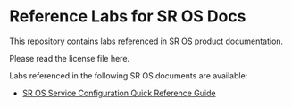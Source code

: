 # Reference Labs for SR OS Docs

This repository contains labs referenced in SR OS product documentation.

Please read the license file here.

Labs referenced in the following SR OS documents are available:

- [SR OS Service Configuration Quick Reference Guide](./service_config_qrg)
